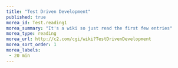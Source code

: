 ```yaml
---
title: "Test Driven Development"
published: true
morea_id: Test.reading1
morea_summary: "It's a wiki so just read the first few entries"
morea_type: reading
morea_url: http://c2.com/cgi/wiki?TestDrivenDevelopment
morea_sort_order: 1
morea_labels:
 - 20 min
---
```


